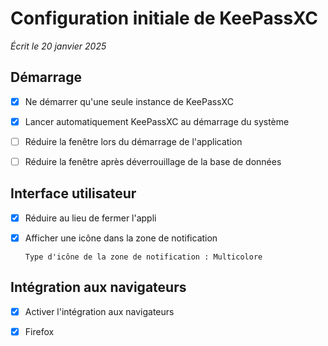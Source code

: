 # Configuration initiale de KeePassXC

*Écrit le 20 janvier 2025*

## Démarrage

- [x] Ne démarrer qu'une seule instance de KeePassXC

- [x] Lancer automatiquement KeePassXC au démarrage du système

- [ ] Réduire la fenêtre lors du démarrage de l'application

- [ ] Réduire la fenêtre après déverrouillage de la base de données

## Interface utilisateur

- [x] Réduire au lieu de fermer l'appli

- [x] Afficher une icône dans la zone de notification

      Type d'icône de la zone de notification : Multicolore

## Intégration aux navigateurs

- [x] Activer l'intégration aux navigateurs

- [x] Firefox
